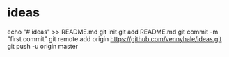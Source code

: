 # ideas
echo "# ideas" >> README.md
git init
git add README.md
git commit -m "first commit"
git remote add origin https://github.com/vennyhale/ideas.git
git push -u origin master

